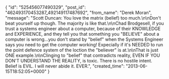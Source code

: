  {
   "id": "525456077490329",
   "post_id": "462493170453287_492149117487692",
   "from_name": "Derek Moran",
   "message": "Scott Duncan: You love the matrix (belief) too much.\n\nDon't beat yourself up though. The majority is like that.\n\nChad Brodgesell, if you trust a systems engineer about a computer, because of their KNOWLEDGE and EXPERIENCE, and they tell you that something you \"BELIEVE\" about a computer is wrong...you don't stand by \"belief\" when the Systems Engineer says you need to get the computer working! Expecially if it's NEEDED to run the point defence system of the loction the \"believer\" is at.\n\nThat is just ONE example.\n\nClinging to \"belief\" that contradicts reality, EVEN IF YOU DON'T UNDERSTAND THE REALITY, is toxic. There is no hostile intent. Belief is EVIL. I will never abide it. EVER.",
   "created_time": "2013-06-15T18:52:05+0000"
 }
